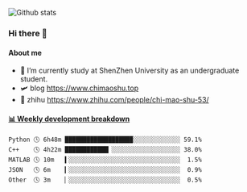 ![Github stats](https://github-readme-stats.vercel.app/api?username=chimaoshu&show_icons=true&theme=cobalt)

### Hi there 👋

#### About me

- 🏫 I’m currently study at ShenZhen University as an undergraduate student.
- 🛩️ blog  https://www.chimaoshu.top
- 🎯 zhihu https://www.zhihu.com/people/chi-mao-shu-53/

<!-- waka-box start -->
#### <a href="https://gist.github.com/e235103f6d3ace58395a9ff863c34467" target="_blank">📊 Weekly development breakdown</a>
```text
Python 🕓 6h48m ██████████████████▉░░░░░░░░░░░░░ 59.1%
C++    🕓 4h22m ████████████▏░░░░░░░░░░░░░░░░░░░ 38.0%
MATLAB 🕓 10m   ▍░░░░░░░░░░░░░░░░░░░░░░░░░░░░░░░  1.5%
JSON   🕓 6m    ▎░░░░░░░░░░░░░░░░░░░░░░░░░░░░░░░  0.9%
Other  🕓 3m    ▏░░░░░░░░░░░░░░░░░░░░░░░░░░░░░░░  0.5%
```
<!-- Powered by https://github.com/YouEclipse/waka-box-go . -->
<!-- waka-box end -->

